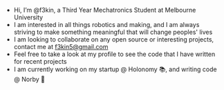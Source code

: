 - Hi, I’m @f3kin, a Third Year Mechatronics Student at Melbourne University
- I am interested in all things robotics and making, and I am always striving to make something meaningful that will change peoples' lives
- I am looking to collaborate on any open source or interesting projects, contact me at f3kin5@gmail.com
- Feel free to take a look at my profile to see the code that I have written for recent projects
- I am currently working on my startup @ Holonomy 📚, and writing code @ Norby 🤖
